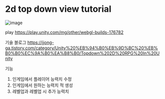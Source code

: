 # 2d top down view tutorial
 
 ![image](https://user-images.githubusercontent.com/80575094/162430030-951684e2-16ff-4a2f-a243-b06533ebb2df.png)
 
 play
https://play.unity.com/mg/other/webgl-builds-176782

기술 블로그
https://jjong-ga.tistory.com/category/Unity%20%EB%94%B0%EB%9D%BC%20%EB%B0%B0%EC%9A%B0%EA%B8%B0/Topdown%202D%20RPG%20In%20Unity

기능
1. 인게임에서 플레이어 능력치 수정
2. 인게임에서 원하는 능력치 적 생성
3. 레벨업과 레벨업 시 추가 능력치
